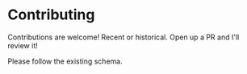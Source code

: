 # Contributing

Contributions are welcome! Recent or historical. Open up a PR and I'll review it! 

Please follow the existing schema. 
